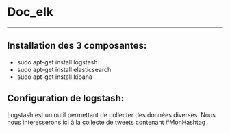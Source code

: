 # Doc_elk
***
## Installation des 3 composantes:

* sudo apt-get install logstash
* sudo apt-get install elasticsearch
* sudo apt-get install kibana

 ## Configuration de logstash:
 
Logstash est un outil permettant de collecter des données diverses.
Nous nous interesserons ici à la collecte de tweets contenant #MonHashtag
